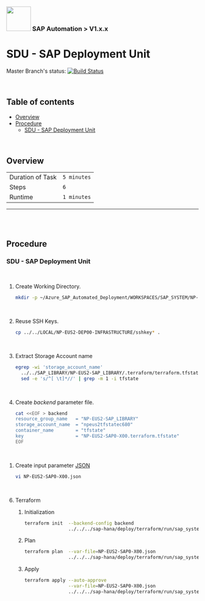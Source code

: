 ### <img src="../../../../documentation/assets/UnicornSAPBlack256x256.png" width="64px"> SAP Automation > V1.x.x <!-- omit in toc -->
# SDU - SAP Deployment Unit <!-- omit in toc -->

Master Branch's status: [![Build Status](https://dev.azure.com/azuresaphana/Azure-SAP-HANA/_apis/build/status/Azure.sap-hana?branchName=master&api-version=5.1-preview.1)](https://dev.azure.com/azuresaphana/Azure-SAP-HANA/_build/latest?definitionId=6&branchName=master)

<br>

## Table of contents <!-- omit in toc -->

- [Overview](#overview)
- [Procedure](#procedure)
  - [SDU - SAP Deployment Unit](#sdu---sap-deployment-unit)


<br>

## Overview

|                  |              |
| ---------------- | ------------ |
| Duration of Task | `5 minutes`  |
| Steps            | `6`          |
| Runtime          | `1 minutes`  |

---

<br/><br/>

## Procedure

### SDU - SAP Deployment Unit

<br/>

1. Create Working Directory.
    ```bash
    mkdir -p ~/Azure_SAP_Automated_Deployment/WORKSPACES/SAP_SYSTEM/NP-EUS2-SAP0-X00; cd $_
    ```

<br>

2. Reuse SSH Keys.
    ```bash
    cp ../../LOCAL/NP-EUS2-DEP00-INFRASTRUCTURE/sshkey* .
    ```

<br>

3. Extract Storage Account name
   ```bash
   egrep -wi 'storage_account_name'                                                    \
     ../../SAP_LIBRARY/NP-EUS2-SAP_LIBRARY/.terraform/terraform.tfstate |              \
     sed -e 's/^[ \t]*//' | grep -m 1 -i tfstate
   ```

<br>

4. Create *backend* parameter file.
    ```bash
    cat <<EOF > backend
    resource_group_name   = "NP-EUS2-SAP_LIBRARY"
    storage_account_name  = "npeus2tfstatec680"
    container_name        = "tfstate"
    key                   = "NP-EUS2-SAP0-X00.terraform.tfstate"
    EOF
    ```

<br>

1. Create input parameter [JSON](templates/NP-EUS2-SAP0-X00.json)
    ```bash
    vi NP-EUS2-SAP0-X00.json
    ```

<br>

6. Terraform
    1. Initialization
       ```bash
       terraform init  --backend-config backend                                        \
                       ../../../sap-hana/deploy/terraform/run/sap_system/
       ```

    2. Plan
       ```bash
       terraform plan  --var-file=NP-EUS2-SAP0-X00.json                                \
                       ../../../sap-hana/deploy/terraform/run/sap_system/
       ```

    3. Apply
       <br/>
       ```bash
       terraform apply --auto-approve                                                  \
                       --var-file=NP-EUS2-SAP0-X00.json                                \
                       ../../../sap-hana/deploy/terraform/run/sap_system/
       ```

<br/>


<br/><br/><br/><br/>
